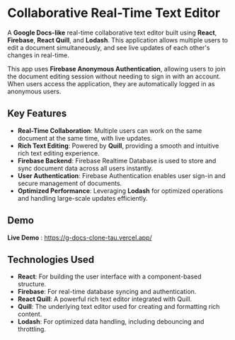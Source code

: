 # Collaborative Real-Time Text Editor

A **Google Docs-like** real-time collaborative text editor built using **React**, **Firebase**, **React Quill**, and **Lodash**. This application allows multiple users to edit a document simultaneously, and see live updates of each other's changes in real-time.

This app uses **Firebase Anonymous Authentication**, allowing users to join the document editing session without needing to sign in with an account. When users access the application, they are automatically logged in as anonymous users.

## Key Features

- **Real-Time Collaboration**: Multiple users can work on the same document at the same time, with live updates.
- **Rich Text Editing**: Powered by **Quill**, providing a smooth and intuitive rich text editing experience.
- **Firebase Backend**: Firebase Realtime Database is used to store and sync document data across all users instantly.
- **User Authentication**: Firebase Authentication enables user sign-in and secure management of documents.
- **Optimized Performance**: Leveraging **Lodash** for optimized operations and handling large-scale updates efficiently.

## Demo

**Live Demo** : https://g-docs-clone-tau.vercel.app/



## Technologies Used

- **React**: For building the user interface with a component-based structure.
- **Firebase**: For real-time database syncing and authentication.
- **React Quill**: A powerful rich text editor integrated with Quill.
- **Quill**: The underlying text editor used for creating and formatting rich content.
- **Lodash**: For optimized data handling, including debouncing and throttling.
  

   
